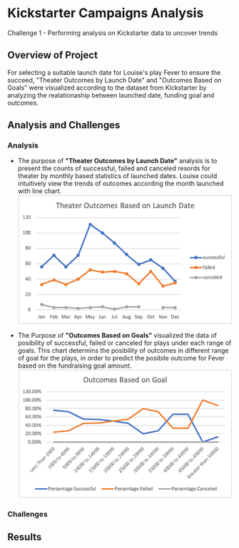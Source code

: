 # Kickstarter Campaigns Analysis
Challenge 1 - Performing analysis on Kickstarter data to uncover trends

## Overview of Project

For selecting a suitable launch date for Louise's play Fever to ensure the succeed, "Theater Outcomes by Launch Date" and "Outcomes Based on Goals" were visualized according to the dataset from Kickstarter by analyzing the realationaship between launched date, funding goal and outcomes.

## Analysis and Challenges

### Analysis
* The purpose of **"Theater Outcomes by Launch Date"** analysis is to present the counts of successful, failed and canceled resords for theater by monthly based statistics of launched dates. Louise could intuitively view the trends of outcomes according the month launched with line chart.
![Theater_Outcomes_vs_Launch](Resources/Theater_Outcomes_vs_Launch.png)

* The Purpose of **"Outcomes Based on Goals"** visualized the data of posibility of successful, failed or canceled for plays under each range of goals.  This chart determins the posibility of outcomes in different range of goal for the plays, in order to predict the posibile outcome for Fever based on the fundraising goal amount.
![Outcomes_vs_Goals](Resources/Outcomes_vs_Goals.png)

### Challenges


## Results


